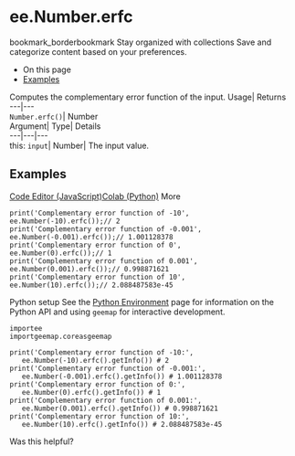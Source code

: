  
#  ee.Number.erfc 
bookmark_borderbookmark Stay organized with collections  Save and categorize content based on your preferences.
  * On this page
  * [Examples](https://developers.google.com/earth-engine/apidocs/ee-number-erfc#examples)


Computes the complementary error function of the input. 
Usage| Returns  
---|---  
`Number.erfc()`| Number  
Argument| Type| Details  
---|---|---  
this: `input`| Number| The input value.  
## Examples
[Code Editor (JavaScript)](https://developers.google.com/earth-engine/apidocs/ee-number-erfc#code-editor-javascript-sample)[Colab (Python)](https://developers.google.com/earth-engine/apidocs/ee-number-erfc#colab-python-sample) More
```
print('Complementary error function of -10',
ee.Number(-10).erfc());// 2
print('Complementary error function of -0.001',
ee.Number(-0.001).erfc());// 1.001128378
print('Complementary error function of 0',
ee.Number(0).erfc());// 1
print('Complementary error function of 0.001',
ee.Number(0.001).erfc());// 0.998871621
print('Complementary error function of 10',
ee.Number(10).erfc());// 2.088487583e-45
```
Python setup
See the [ Python Environment](https://developers.google.com/earth-engine/guides/python_install) page for information on the Python API and using `geemap` for interactive development.
```
importee
importgeemap.coreasgeemap
```
```
print('Complementary error function of -10:',
   ee.Number(-10).erfc().getInfo()) # 2
print('Complementary error function of -0.001:',
   ee.Number(-0.001).erfc().getInfo()) # 1.001128378
print('Complementary error function of 0:',
   ee.Number(0).erfc().getInfo()) # 1
print('Complementary error function of 0.001:',
   ee.Number(0.001).erfc().getInfo()) # 0.998871621
print('Complementary error function of 10:',
   ee.Number(10).erfc().getInfo()) # 2.088487583e-45
```

Was this helpful?
